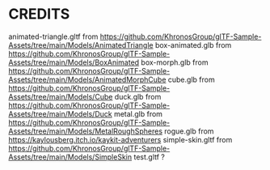 # CREDITS

animated-triangle.gltf from https://github.com/KhronosGroup/glTF-Sample-Assets/tree/main/Models/AnimatedTriangle
box-animated.glb from https://github.com/KhronosGroup/glTF-Sample-Assets/tree/main/Models/BoxAnimated
box-morph.glb from https://github.com/KhronosGroup/glTF-Sample-Assets/tree/main/Models/AnimatedMorphCube
cube.glb from https://github.com/KhronosGroup/glTF-Sample-Assets/tree/main/Models/Cube
duck.glb from https://github.com/KhronosGroup/glTF-Sample-Assets/tree/main/Models/Duck
metal.glb from https://github.com/KhronosGroup/glTF-Sample-Assets/tree/main/Models/MetalRoughSpheres
rogue.glb from https://kaylousberg.itch.io/kaykit-adventurers
simple-skin.gltf from https://github.com/KhronosGroup/glTF-Sample-Assets/tree/main/Models/SimpleSkin
test.gltf ?
